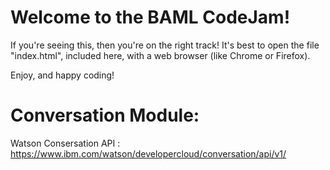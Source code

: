 # Welcome to the BAML CodeJam!

If you're seeing this, then you're on the right track!
It's best to open the file "index.html", included here, with a web browser (like Chrome or Firefox).

Enjoy, and happy coding!

Conversation Module:
====================

Watson Consersation API : https://www.ibm.com/watson/developercloud/conversation/api/v1/